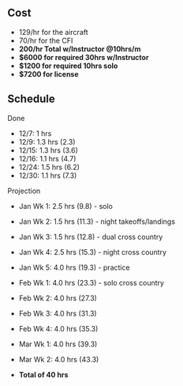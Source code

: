## Cost

* 129/hr for the aircraft
* 70/hr for the CFI
* **200/hr Total w/Instructor @10hrs/m**
* **$6000 for required 30hrs w/Instructor**
* **$1200 for required 10hrs solo**
* **$7200 for license**

## Schedule
Done
* 12/7: 1 hrs
* 12/9: 1.3 hrs (2.3)
* 12/15: 1.3 hrs (3.6)
* 12/16:  1.1 hrs (4.7)
* 12/24:  1.5 hrs (6.2)
* 12/30:  1.1 hrs (7.3)

Projection
* Jan Wk 1:  2.5 hrs (9.8) - solo
* Jan Wk 2:  1.5 hrs (11.3) - night takeoffs/landings
* Jan Wk 3:  1.5 hrs (12.8) - dual cross country
* Jan Wk 4:  2.5 hrs (15.3) - night cross country
* Jan Wk 5:  4.0 hrs (19.3) - practice
* Feb Wk 1:  4.0 hrs (23.3) - solo cross country
* Feb Wk 2:  4.0 hrs (27.3)
* Feb Wk 3:  4.0 hrs (31.3)
* Feb Wk 4:  4.0 hrs (35.3)
* Mar Wk 1:  4.0 hrs (39.3)
* Mar Wk 2:  4.0 hrs (43.3)

* **Total of 40 hrs**